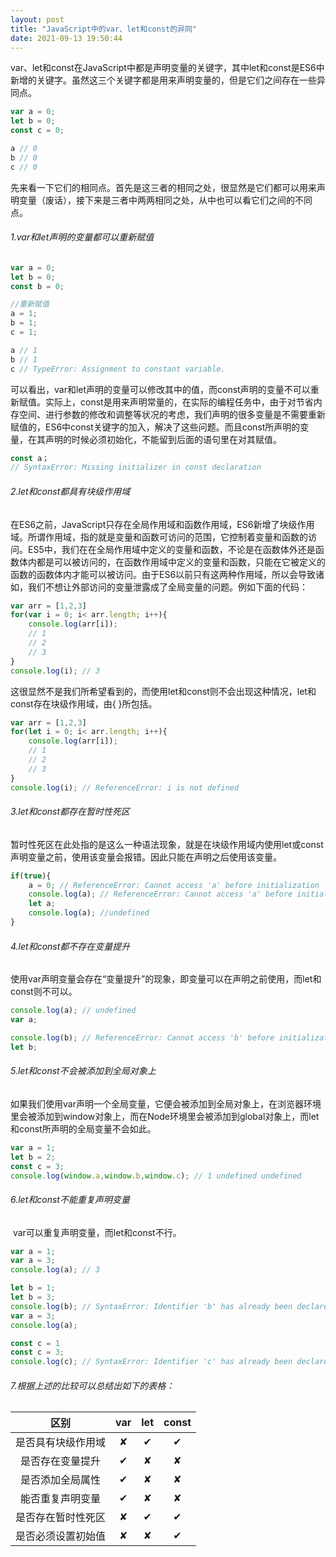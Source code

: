 ```yaml
---
layout: post
title: "JavaScript中的var、let和const的异同"
date: 2021-09-13 19:50:44
---
```


​	var、let和const在JavaScript中都是声明变量的关键字，其中let和const是ES6中新增的关键字。虽然这三个关键字都是用来声明变量的，但是它们之间存在一些异同点。

```javascript
var a = 0;
let b = 0;
const c = 0;

a // 0
b // 0
c // 0
```

​	先来看一下它们的相同点。首先是这三者的相同之处，很显然是它们都可以用来声明变量（废话），接下来是三者中两两相同之处，从中也可以看它们之间的不同点。

###### 1.var和let声明的变量都可以重新赋值

```javascript
var a = 0;
let b = 0;
const b = 0;

//重新赋值
a = 1;
b = 1;
c = 1;

a // 1
b // 1
c // TypeError: Assignment to constant variable.
```

​	可以看出，var和let声明的变量可以修改其中的值，而const声明的变量不可以重新赋值。实际上，const是用来声明常量的，在实际的编程任务中，由于对节省内存空间、进行参数的修改和调整等状况的考虑，我们声明的很多变量是不需要重新赋值的，ES6中const关键字的加入，解决了这些问题。而且const所声明的变量，在其声明的时候必须初始化，不能留到后面的语句里在对其赋值。

```javascript
const a；
// SyntaxError: Missing initializer in const declaration
```

###### 2.let和const都具有块级作用域

​	在ES6之前，JavaScript只存在全局作用域和函数作用域，ES6新增了块级作用域。所谓作用域，指的就是变量和函数可访问的范围，它控制着变量和函数的访问。ES5中，我们在在全局作用域中定义的变量和函数，不论是在函数体外还是函数体内都是可以被访问的，在函数作用域中定义的变量和函数，只能在它被定义的函数的函数体内才能可以被访问。由于ES6以前只有这两种作用域，所以会导致诸如，我们不想让外部访问的变量泄露成了全局变量的问题。例如下面的代码：

```JavaScript
var arr = [1,2,3]
for(var i = 0; i< arr.length; i++){
    console.log(arr[i]);
    // 1
    // 2
    // 3
}
console.log(i); // 3
```

​	这很显然不是我们所希望看到的，而使用let和const则不会出现这种情况，let和const存在块级作用域，由{ }所包括。

```javascript
var arr = [1,2,3]
for(let i = 0; i< arr.length; i++){
    console.log(arr[i]);
    // 1
    // 2
    // 3
}
console.log(i); // ReferenceError: i is not defined
```

###### 3.let和const都存在暂时性死区

​	暂时性死区在此处指的是这么一种语法现象，就是在块级作用域内使用let或const声明变量之前，使用该变量会报错。因此只能在声明之后使用该变量。

```javascript
if(true){
    a = 0; // ReferenceError: Cannot access 'a' before initialization
    console.log(a); // ReferenceError: Cannot access 'a' before initialization
    let a;
    console.log(a); //undefined
}
```

###### 4.let和const都不存在变量提升

​	使用var声明变量会存在“变量提升”的现象，即变量可以在声明之前使用，而let和const则不可以。

```javascript
console.log(a); // undefined
var a;

console.log(b); // ReferenceError: Cannot access 'b' before initialization
let b;
```

###### 5.let和const不会被添加到全局对象上

​	如果我们使用var声明一个全局变量，它便会被添加到全局对象上，在浏览器环境里会被添加到window对象上，而在Node环境里会被添加到global对象上，而let和const所声明的全局变量不会如此。

```javascript
var a = 1;
let b = 2;
const c = 3;
console.log(window.a,window.b,window.c); // 1 undefined undefined
```

###### 6.let和const不能重复声明变量

​	var可以重复声明变量，而let和const不行。

```javascript
var a = 1; 
var a = 3;
console.log(a); // 3

let b = 1;
let b = 3;
console.log(b); // SyntaxError: Identifier 'b' has already been declared
var a = 3;
console.log(a);

const c = 1
const c = 3;
console.log(c); // SyntaxError: Identifier 'c' has already been declared
```

###### 7.根据上述的比较可以总结出如下的表格：

|        区别        | var  | let  | const |
| :----------------: | :--: | :--: | :---: |
| 是否具有块级作用域 |  ✘   |  ✔   |   ✔   |
|  是否存在变量提升  |  ✔   |  ✘   |   ✘   |
|  是否添加全局属性  |  ✔   |  ✘   |   ✘   |
|  能否重复声明变量  |  ✔   |  ✘   |   ✘   |
| 是否存在暂时性死区 |  ✘   |  ✔   |   ✔   |
| 是否必须设置初始值 |  ✘   |  ✘   |   ✔   |

